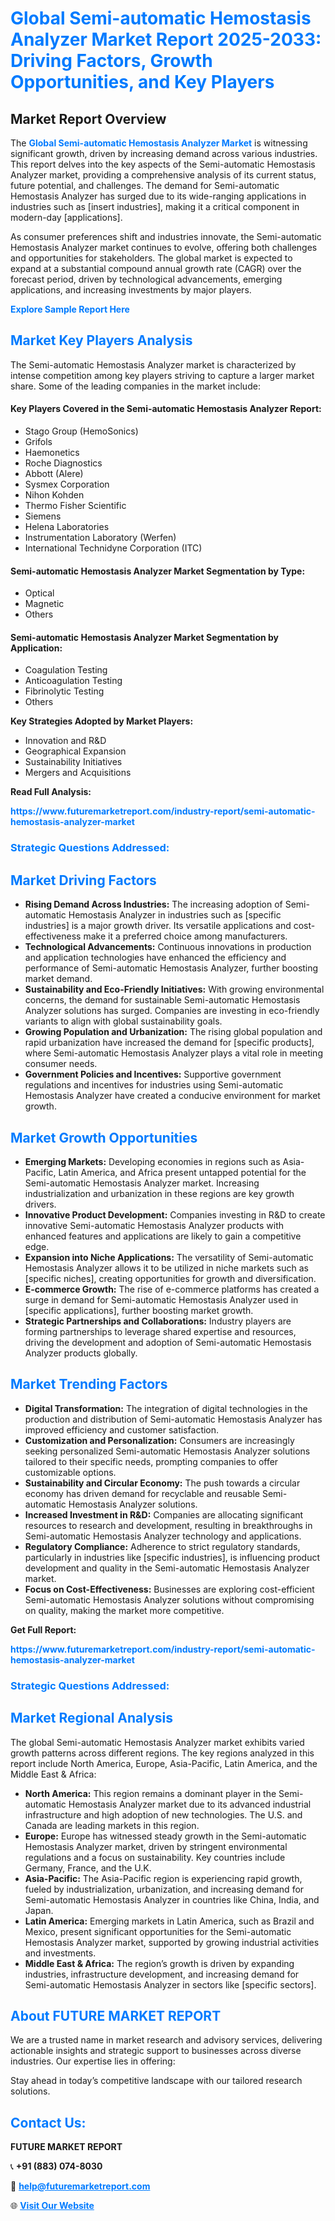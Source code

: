 <h1 style="color: #007BFF;">Global Semi-automatic Hemostasis Analyzer Market Report 2025-2033: Driving Factors, Growth Opportunities, and Key Players</h1>

<section id="overview">
<h2>Market Report Overview</h2>
<p>The <a href="https://www.futuremarketreport.com/industry-report/semi-automatic-hemostasis-analyzer-market" style="color: #007BFF; text-decoration: none;"><strong>Global Semi-automatic Hemostasis Analyzer Market</strong></a> is witnessing significant growth, driven by increasing demand across various industries. This report delves into the key aspects of the Semi-automatic Hemostasis Analyzer market, providing a comprehensive analysis of its current status, future potential, and challenges. The demand for Semi-automatic Hemostasis Analyzer has surged due to its wide-ranging applications in industries such as [insert industries], making it a critical component in modern-day [applications].</p>
<p>As consumer preferences shift and industries innovate, the Semi-automatic Hemostasis Analyzer market continues to evolve, offering both challenges and opportunities for stakeholders. The global market is expected to expand at a substantial compound annual growth rate (CAGR) over the forecast period, driven by technological advancements, emerging applications, and increasing investments by major players.</p>
</section>

<section id="overview">
<p><a href="https://www.futuremarketreport.com/request-sample/reportId=53507" style="color: #007BFF; text-decoration: none;"><strong>Explore Sample Report Here</strong></a></p>
</section>

<section id="key-players">
<h2 style="color: #007BFF;">Market Key Players Analysis</h2>
<p>The Semi-automatic Hemostasis Analyzer market is characterized by intense competition among key players striving to capture a larger market share. Some of the leading companies in the market include:</p>
<h4>Key Players Covered in the Semi-automatic Hemostasis Analyzer Report:</h4>
<ul><li>Stago Group (HemoSonics)</li><li>Grifols</li><li>Haemonetics</li><li>Roche Diagnostics</li><li>Abbott (Alere)</li><li>Sysmex Corporation</li><li>Nihon Kohden</li><li>Thermo Fisher Scientific</li><li>Siemens</li><li>Helena Laboratories</li><li>Instrumentation Laboratory (Werfen)</li><li>International Technidyne Corporation (ITC)</li></ul>
<h4>Semi-automatic Hemostasis Analyzer Market Segmentation by Type:</h4>
<ul><li>Optical</li><li>Magnetic</li><li>Others</li></ul>

<h4>Semi-automatic Hemostasis Analyzer Market Segmentation by Application:</h4>
<ul><li>Coagulation Testing</li><li>Anticoagulation Testing</li><li>Fibrinolytic Testing</li><li>Others</li></ul>
<p><strong>Key Strategies Adopted by Market Players:</strong></p>
<ul>
<li>Innovation and R&D</li>
<li>Geographical Expansion</li>
<li>Sustainability Initiatives</li>
<li>Mergers and Acquisitions</li>
</ul>
</section>

<section>
<p><strong>Read Full Analysis: </strong></p><a href="https://www.futuremarketreport.com/industry-report/semi-automatic-hemostasis-analyzer-market" style="color: #007BFF; text-decoration: none;"><strong>https://www.futuremarketreport.com/industry-report/semi-automatic-hemostasis-analyzer-market</strong></a>
<h3 style="color: #007BFF;">Strategic Questions Addressed:</h3>
</section>

<section id="driving-factors">
<h2 style="color: #007BFF;">Market Driving Factors</h2>
<ul>
<li><strong>Rising Demand Across Industries:</strong> The increasing adoption of Semi-automatic Hemostasis Analyzer in industries such as [specific industries] is a major growth driver. Its versatile applications and cost-effectiveness make it a preferred choice among manufacturers.</li>
<li><strong>Technological Advancements:</strong> Continuous innovations in production and application technologies have enhanced the efficiency and performance of Semi-automatic Hemostasis Analyzer, further boosting market demand.</li>
<li><strong>Sustainability and Eco-Friendly Initiatives:</strong> With growing environmental concerns, the demand for sustainable Semi-automatic Hemostasis Analyzer solutions has surged. Companies are investing in eco-friendly variants to align with global sustainability goals.</li>
<li><strong>Growing Population and Urbanization:</strong> The rising global population and rapid urbanization have increased the demand for [specific products], where Semi-automatic Hemostasis Analyzer plays a vital role in meeting consumer needs.</li>
<li><strong>Government Policies and Incentives:</strong> Supportive government regulations and incentives for industries using Semi-automatic Hemostasis Analyzer have created a conducive environment for market growth.</li>
</ul>
</section>

<section id="growth-opportunities">
<h2 style="color: #007BFF;">Market Growth Opportunities</h2>
<ul>
<li><strong>Emerging Markets:</strong> Developing economies in regions such as Asia-Pacific, Latin America, and Africa present untapped potential for the Semi-automatic Hemostasis Analyzer market. Increasing industrialization and urbanization in these regions are key growth drivers.</li>
<li><strong>Innovative Product Development:</strong> Companies investing in R&D to create innovative Semi-automatic Hemostasis Analyzer products with enhanced features and applications are likely to gain a competitive edge.</li>
<li><strong>Expansion into Niche Applications:</strong> The versatility of Semi-automatic Hemostasis Analyzer allows it to be utilized in niche markets such as [specific niches], creating opportunities for growth and diversification.</li>
<li><strong>E-commerce Growth:</strong> The rise of e-commerce platforms has created a surge in demand for Semi-automatic Hemostasis Analyzer used in [specific applications], further boosting market growth.</li>
<li><strong>Strategic Partnerships and Collaborations:</strong> Industry players are forming partnerships to leverage shared expertise and resources, driving the development and adoption of Semi-automatic Hemostasis Analyzer products globally.</li>
</ul>
</section>

<section id="trending-factors">
<h2 style="color: #007BFF;">Market Trending Factors</h2>
<ul>
<li><strong>Digital Transformation:</strong> The integration of digital technologies in the production and distribution of Semi-automatic Hemostasis Analyzer has improved efficiency and customer satisfaction.</li>
<li><strong>Customization and Personalization:</strong> Consumers are increasingly seeking personalized Semi-automatic Hemostasis Analyzer solutions tailored to their specific needs, prompting companies to offer customizable options.</li>
<li><strong>Sustainability and Circular Economy:</strong> The push towards a circular economy has driven demand for recyclable and reusable Semi-automatic Hemostasis Analyzer solutions.</li>
<li><strong>Increased Investment in R&D:</strong> Companies are allocating significant resources to research and development, resulting in breakthroughs in Semi-automatic Hemostasis Analyzer technology and applications.</li>
<li><strong>Regulatory Compliance:</strong> Adherence to strict regulatory standards, particularly in industries like [specific industries], is influencing product development and quality in the Semi-automatic Hemostasis Analyzer market.</li>
<li><strong>Focus on Cost-Effectiveness:</strong> Businesses are exploring cost-efficient Semi-automatic Hemostasis Analyzer solutions without compromising on quality, making the market more competitive.</li>
</ul>
</section>

<section>
<p><strong>Get Full Report: </strong></p><a href="https://www.futuremarketreport.com/industry-report/semi-automatic-hemostasis-analyzer-market" style="color: #007BFF; text-decoration: none;"><strong>https://www.futuremarketreport.com/industry-report/semi-automatic-hemostasis-analyzer-market</strong></a>
<h3 style="color: #007BFF;">Strategic Questions Addressed:</h3>
</section>


<section id="regional-analysis">
<h2 style="color: #007BFF;">Market Regional Analysis</h2>
<p>The global Semi-automatic Hemostasis Analyzer market exhibits varied growth patterns across different regions. The key regions analyzed in this report include North America, Europe, Asia-Pacific, Latin America, and the Middle East & Africa:</p>
<ul>
<li><strong>North America:</strong> This region remains a dominant player in the Semi-automatic Hemostasis Analyzer market due to its advanced industrial infrastructure and high adoption of new technologies. The U.S. and Canada are leading markets in this region.</li>
<li><strong>Europe:</strong> Europe has witnessed steady growth in the Semi-automatic Hemostasis Analyzer market, driven by stringent environmental regulations and a focus on sustainability. Key countries include Germany, France, and the U.K.</li>
<li><strong>Asia-Pacific:</strong> The Asia-Pacific region is experiencing rapid growth, fueled by industrialization, urbanization, and increasing demand for Semi-automatic Hemostasis Analyzer in countries like China, India, and Japan.</li>
<li><strong>Latin America:</strong> Emerging markets in Latin America, such as Brazil and Mexico, present significant opportunities for the Semi-automatic Hemostasis Analyzer market, supported by growing industrial activities and investments.</li>
<li><strong>Middle East & Africa:</strong> The region’s growth is driven by expanding industries, infrastructure development, and increasing demand for Semi-automatic Hemostasis Analyzer in sectors like [specific sectors].</li>
</ul>
</section>

<footer>
<h2 style="color: #007BFF;">About FUTURE MARKET REPORT</h2>
<p>We are a trusted name in market research and advisory services, delivering actionable insights and strategic support to businesses across diverse industries. Our expertise lies in offering:</p>

<p>Stay ahead in today’s competitive landscape with our tailored research solutions.</p>

<h2 style="color: #007BFF;">Contact Us:</h2>
<p><strong>FUTURE MARKET REPORT</strong></p>
<p>📞 <strong>+91 (883) 074-8030</strong></p>
<p>📧 <strong><a href="mailto:help@futuremarketreport.com" style="color: #007BFF;">help@futuremarketreport.com</a></strong></p>
<p>🌐 <strong><a href="https://www.futuremarketreport.com/" style="color: #007BFF;">Visit Our Website</a></strong></p>
</footer>